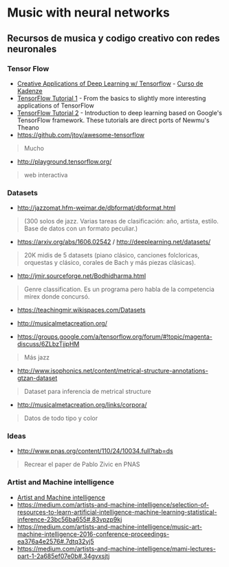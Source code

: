 # Music with neural networks

## Recursos de musica y codigo creativo con redes neuronales

### Tensor Flow

* [Creative Applications of Deep Learning w/ Tensorflow](https://github.com/pkmital/CADL) - [Curso de Kadenze](https://www.kadenze.com/courses/creative-applications-of-deep-learning-with-tensorflow/info)
* [TensorFlow Tutorial 1](https://github.com/pkmital/tensorflow_tutorials) - From the basics to slightly more interesting applications of TensorFlow
* [TensorFlow Tutorial 2](https://github.com/nlintz/TensorFlow-Tutorials) - Introduction to deep learning based on Google's TensorFlow framework. These tutorials are direct ports of Newmu's Theano
* https://github.com/jtoy/awesome-tensorflow
> Mucho
* http://playground.tensorflow.org/
> web interactiva

### Datasets
* http://jazzomat.hfm-weimar.de/dbformat/dbformat.html
> (300 solos de jazz. Varias tareas de clasificación: año, artista, estilo. Base de datos con un formato peculiar.)

* https://arxiv.org/abs/1606.02542 / http://deeplearning.net/datasets/
> 20K midis de 5 datasets (piano clásico, canciones folcloricas, orquestas y clásico, corales de Bach y más piezas clásicas). 

* http://jmir.sourceforge.net/Bodhidharma.html
> Genre classification. Es un programa pero habla de la competencia mirex donde concursó.

* https://teachingmir.wikispaces.com/Datasets

* http://musicalmetacreation.org/

* https://groups.google.com/a/tensorflow.org/forum/#!topic/magenta-discuss/6ZLbzTjjpHM
> Más jazz

* http://www.isophonics.net/content/metrical-structure-annotations-gtzan-dataset
> Dataset para inferencia de metrical structure

* http://musicalmetacreation.org/links/corpora/
> Datos de todo tipo y color

### Ideas

* http://www.pnas.org/content/110/24/10034.full?tab=ds
> Recrear el paper de Pablo Zivic en PNAS




### Artist and Machine intelligence

* [Artist and Machine intelligence](https://ami.withgoogle.com/)
* https://medium.com/artists-and-machine-intelligence/selection-of-resources-to-learn-artificial-intelligence-machine-learning-statistical-inference-23bc56ba655#.83vpzp9kj
* https://medium.com/artists-and-machine-intelligence/music-art-machine-intelligence-2016-conference-proceedings-ea376a4e2576#.7dtq32yj5
* https://medium.com/artists-and-machine-intelligence/mami-lectures-part-1-2a685ef07e0b#.34gvxsjtj
